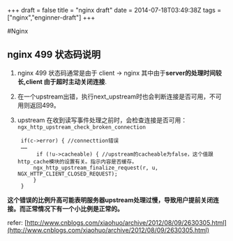 +++
draft = false
title = "nginx draft"
date = 2014-07-18T03:49:38Z
tags = ["nginx","enginner-draft"]
+++

#Nginx

## nginx 499 状态码说明

1. nginx 499 状态码通常是由于 client -> nginx 其中由于**server的处理时间较长,client 由于超时主动关闭连接**. 
2. 在一个upstream出错，执行next_upstream时也会判断连接是否可用，不可用则返回499。
3. upstream 在收到读写事件处理之前时，会检查连接是否可用：`ngx_http_upstream_check_broken_connection`

        if(c->error) { //connecttion错误
        ……
             if (!u->cacheable) { //upstream的cacheable为false，这个值跟http_cache模块的设置有关。指示内容是否缓存。
            ngx_http_upstream_finalize_request(r, u, NGX_HTTP_CLIENT_CLOSED_REQUEST);
            }
	    }
    
 **这个错误的比例升高可能表明服务器upstream处理过慢，导致用户提前关闭连接。而正常情况下有一个小比例是正常的。**
 
 refer: [http://www.cnblogs.com/xiaohuo/archive/2012/08/09/2630305.html](http://www.cnblogs.com/xiaohuo/archive/2012/08/09/2630305.html)